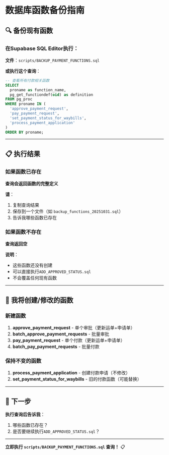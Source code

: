 # 数据库函数备份指南

## 🔍 备份现有函数

### 在Supabase SQL Editor执行：

**文件**：`scripts/BACKUP_PAYMENT_FUNCTIONS.sql`

**或执行这个查询**：

```sql
-- 查看所有付款相关函数
SELECT 
  proname as function_name,
  pg_get_functiondef(oid) as definition
FROM pg_proc
WHERE proname IN (
  'approve_payment_request',
  'pay_payment_request',
  'set_payment_status_for_waybills',
  'process_payment_application'
)
ORDER BY proname;
```

---

## 📋 执行结果

### 如果函数已存在

**查询会返回函数的完整定义**

**请**：
1. 复制查询结果
2. 保存到一个文件（如 `backup_functions_20251031.sql`）
3. 告诉我哪些函数已存在

### 如果函数不存在

**查询返回空**

**说明**：
- 这些函数还没有创建
- 可以直接执行`ADD_APPROVED_STATUS.sql`
- 不会覆盖任何现有函数

---

## 🎯 我将创建/修改的函数

### 新建函数
1. **approve_payment_request** - 单个审批（更新运单+申请单）
2. **batch_approve_payment_requests** - 批量审批
3. **pay_payment_request** - 单个付款（更新运单+申请单）
4. **batch_pay_payment_requests** - 批量付款

### 保持不变的函数
1. **process_payment_application** - 创建付款申请（不修改）
2. **set_payment_status_for_waybills** - 旧的付款函数（可能替换）

---

## 🚀 下一步

**执行查询后告诉我**：
1. 哪些函数已存在？
2. 是否要继续执行`ADD_APPROVED_STATUS.sql`？

---

**立即执行 `scripts/BACKUP_PAYMENT_FUNCTIONS.sql` 查询！** 📋

